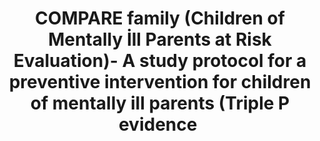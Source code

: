 --- 
abstract: '' 
authors: 
 - M Stracke
 -  K Gilbert
 -  M Kieser
 -  C Klose
 -  J Krisam
 -  admin
 -  buntrock
 -  ...
doi: '' 
featured: false 
publication: '*Frontiers in Psychiatry*, NA' 
publication_short: '' 
publishDate: '2019-01-01' 
title: 'COMPARE family (Children of Mentally İll Parents at Risk Evaluation)- A study protocol for a preventive intervention for children of mentally ill parents (Triple P  evidence ' 
url_code: '' 
url_dataset: '' 
url_pdf: '' 
url_poster: '' 
url_project: '' 
url_slides: '' 
url_source: '' 
url_video: '' 
---